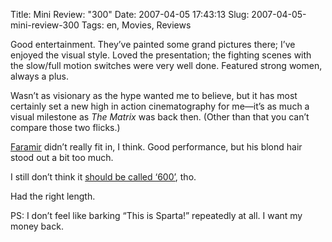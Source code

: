 Title: Mini Review: "300"
Date: 2007-04-05 17:43:13
Slug: 2007-04-05-mini-review-300
Tags: en, Movies, Reviews


Good entertainment. They’ve painted some grand pictures there; I’ve enjoyed
the visual style. Loved the presentation; the fighting scenes with the
slow/full motion switches were very well done. Featured strong women, always a
plus.

Wasn’t as visionary as the hype wanted me to believe, but it has most
certainly set a new high in action cinematography for me—it’s as much a visual
milestone as _The Matrix_ was back then. (Other than that you can’t compare
those two flicks.)

[Faramir][1] didn’t really fit in, I think. Good performance, but his blond
hair stood out a bit too much.

I still don’t think it [should be called ‘600’][2], tho.

Had the right length.

PS: I don’t feel like barking “This is Sparta!” repeatedly at all. I want my
money back.

   [1]: http://www.imdb.com/name/nm0920992/
   [2]: http://www.applegeeks.com/lite/index.php?aglitecomic=2007-03-14
